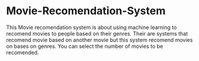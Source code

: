 # Movie-Recomendation-System
This Movie recomendation system is about using machine learning to recomend movies to people based on their genres. Their are systems that recomend movie based on another movie but this system recomend movies on bases on genres. You can select the number of movies to be recomended.

